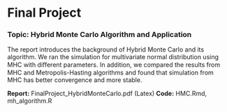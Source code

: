 # Final Project

### Topic: Hybrid Monte Carlo Algorithm and Application

The report introduces the background of Hybrid Monte Carlo and its algorithm. We ran the simulation for multivariate normal distribution using MHC with diﬀerent parameters. In addition, we compared the results from MHC and Metropolis-Hasting algorithms and found that simulation from MHC has better convergence and more stable.


**Report:** FinalProject_HybridMonteCarlo.pdf (Latex)
**Code:** HMC.Rmd, mh_algorithm.R
